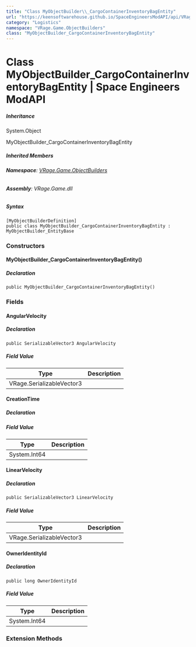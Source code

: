 ```yaml
---
title: "Class MyObjectBuilder\\_CargoContainerInventoryBagEntity"
url: "https://keensoftwarehouse.github.io/SpaceEngineersModAPI/api/VRage.Game.ObjectBuilders.MyObjectBuilder_CargoContainerInventoryBagEntity.html"
category: "Logistics"
namespace: "VRage.Game.ObjectBuilders"
class: "MyObjectBuilder_CargoContainerInventoryBagEntity"
---
```


# Class MyObjectBuilder\_CargoContainerInventoryBagEntity | Space Engineers ModAPI

##### Inheritance

System.Object

MyObjectBuilder\_CargoContainerInventoryBagEntity

##### Inherited Members

###### **Namespace**: [VRage.Game.ObjectBuilders](https://keensoftwarehouse.github.io/SpaceEngineersModAPI/api/VRage.Game.ObjectBuilders.html)

###### **Assembly**: VRage.Game.dll

##### Syntax

```
[MyObjectBuilderDefinition]
public class MyObjectBuilder_CargoContainerInventoryBagEntity : MyObjectBuilder_EntityBase
```

### [](#constructors)Constructors

#### [](#VRage_Game_ObjectBuilders_MyObjectBuilder_CargoContainerInventoryBagEntity__ctor)MyObjectBuilder\_CargoContainerInventoryBagEntity()

##### Declaration

```
public MyObjectBuilder_CargoContainerInventoryBagEntity()
```

### [](#fields)Fields

#### [](#VRage_Game_ObjectBuilders_MyObjectBuilder_CargoContainerInventoryBagEntity_AngularVelocity)AngularVelocity

##### Declaration

```
public SerializableVector3 AngularVelocity
```

##### Field Value

| Type | Description |
| --- | --- |
| VRage.SerializableVector3 |     |

#### [](#VRage_Game_ObjectBuilders_MyObjectBuilder_CargoContainerInventoryBagEntity_CreationTime)CreationTime

##### Declaration

##### Field Value

| Type | Description |
| --- | --- |
| System.Int64 |     |

#### [](#VRage_Game_ObjectBuilders_MyObjectBuilder_CargoContainerInventoryBagEntity_LinearVelocity)LinearVelocity

##### Declaration

```
public SerializableVector3 LinearVelocity
```

##### Field Value

| Type | Description |
| --- | --- |
| VRage.SerializableVector3 |     |

#### [](#VRage_Game_ObjectBuilders_MyObjectBuilder_CargoContainerInventoryBagEntity_OwnerIdentityId)OwnerIdentityId

##### Declaration

```
public long OwnerIdentityId
```

##### Field Value

| Type | Description |
| --- | --- |
| System.Int64 |     |

### [](#extensionmethods)Extension Methods